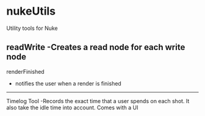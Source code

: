# nukeUtils
Utility tools for Nuke

readWrite
-Creates a read node for each write node
--------------------------------

renderFinished
- notifies the user when a render is finished
--------------------------------

Timelog Tool
-Records the exact time that a user spends on each shot. It also take the idle time into account. Comes with a UI
